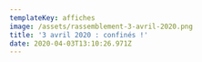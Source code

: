 ```yaml
---
templateKey: affiches
image: /assets/rassemblement-3-avril-2020.png
title: '3 avril 2020 : confinés !'
date: 2020-04-03T13:10:26.971Z
---
```


